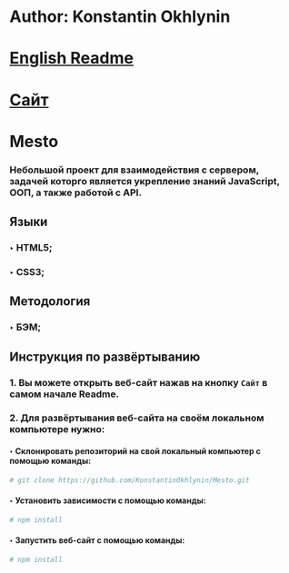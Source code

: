 # Author: Konstantin Okhlynin
# [**English Readme**](https://github.com/KonstantinOkhlynin/Mesto/blob/master/README.EN.MD)
# [**Сайт**](https://konstantinokhlynin.github.io/Mesto/)
# Mesto
### Небольшой проект для взаимодействия с сервером, задачей которго является укрепление знаний JavaScript, ООП, а также работой с API.
## Языки
### ‣ HTML5;
### ‣ CSS3;
## Методология
### ‣ БЭМ;
## Инструкция по развёртыванию
### 1. Вы можете открыть веб-сайт нажав на кнопку `Сайт` в самом начале Readme.
### 2. Для развёртывания веб-сайта на своём локальном компьютере нужно:
#### ‣ Склонировать репозиторий на свой локальный компьютер c помощью команды:
```bash
# git clone https://github.com/KonstantinOkhlynin/Mesto.git
``` 
#### ‣ Установить зависимости с помощью команды: 
```bash
# npm install
``` 
#### ‣ Запустить веб-сайт с помощью команды: 
```bash
# npm install
``` 
